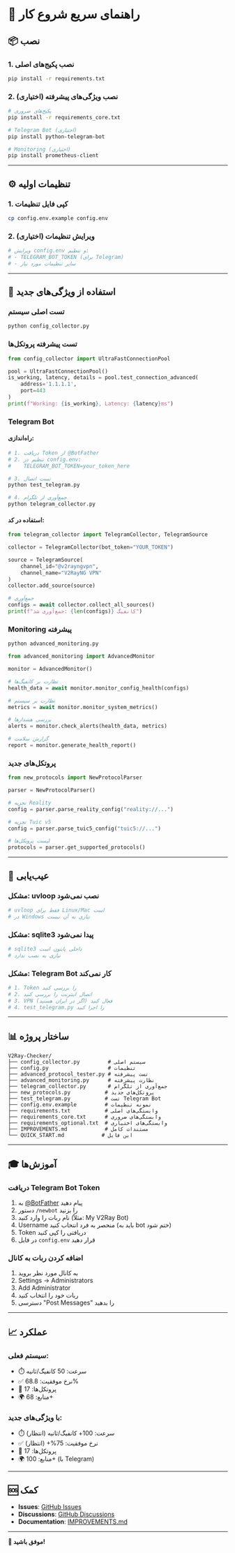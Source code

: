 # 🚀 راهنمای سریع شروع کار

## 📦 نصب

### **1. نصب پکیج‌های اصلی**
```bash
pip install -r requirements.txt
```

### **2. نصب ویژگی‌های پیشرفته (اختیاری)**
```bash
# پکیج‌های ضروری
pip install -r requirements_core.txt

# Telegram Bot (اختیاری)
pip install python-telegram-bot

# Monitoring (اختیاری)
pip install prometheus-client
```

---

## ⚙️ تنظیمات اولیه

### **1. کپی فایل تنظیمات**
```bash
cp config.env.example config.env
```

### **2. ویرایش تنظیمات (اختیاری)**
```bash
# ویرایش config.env و تنظیم:
# - TELEGRAM_BOT_TOKEN (برای Telegram)
# - سایر تنظیمات مورد نیاز
```

---

## 🎯 استفاده از ویژگی‌های جدید

### **تست اصلی سیستم**
```bash
python config_collector.py
```

### **تست پیشرفته پروتکل‌ها**
```python
from config_collector import UltraFastConnectionPool

pool = UltraFastConnectionPool()
is_working, latency, details = pool.test_connection_advanced(
    address='1.1.1.1',
    port=443
)
print(f"Working: {is_working}, Latency: {latency}ms")
```

### **Telegram Bot**

#### **راه‌اندازی:**
```bash
# 1. دریافت Token از @BotFather
# 2. تنظیم در config.env:
#    TELEGRAM_BOT_TOKEN=your_token_here

# 3. تست اتصال
python test_telegram.py

# 4. جمع‌آوری از تلگرام
python telegram_collector.py
```

#### **استفاده در کد:**
```python
from telegram_collector import TelegramCollector, TelegramSource

collector = TelegramCollector(bot_token="YOUR_TOKEN")

source = TelegramSource(
    channel_id="@v2rayngvpn",
    channel_name="V2RayNG VPN"
)
collector.add_source(source)

# جمع‌آوری
configs = await collector.collect_all_sources()
print(f"جمع‌آوری شد: {len(configs)} کانفیگ")
```

### **Monitoring پیشرفته**
```bash
python advanced_monitoring.py
```

```python
from advanced_monitoring import AdvancedMonitor

monitor = AdvancedMonitor()

# نظارت بر کانفیگ‌ها
health_data = await monitor.monitor_config_health(configs)

# نظارت بر سیستم
metrics = await monitor.monitor_system_metrics()

# بررسی هشدارها
alerts = monitor.check_alerts(health_data, metrics)

# گزارش سلامت
report = monitor.generate_health_report()
```

### **پروتکل‌های جدید**
```python
from new_protocols import NewProtocolParser

parser = NewProtocolParser()

# تجزیه Reality
config = parser.parse_reality_config("reality://...")

# تجزیه Tuic v5
config = parser.parse_tuic5_config("tuic5://...")

# لیست پروتکل‌ها
protocols = parser.get_supported_protocols()
```

---

## 🔧 عیب‌یابی

### **مشکل: uvloop نصب نمی‌شود**
```bash
# uvloop فقط برای Linux/Mac است
# در Windows نیازی به آن نیست
```

### **مشکل: sqlite3 پیدا نمی‌شود**
```bash
# sqlite3 داخلی پایتون است
# نیازی به نصب ندارد
```

### **مشکل: Telegram Bot کار نمی‌کند**
```bash
# 1. Token را بررسی کنید
# 2. اتصال اینترنت را بررسی کنید
# 3. VPN فعال کنید (اگر در ایران هستید)
# 4. test_telegram.py را اجرا کنید
```

---

## 📊 ساختار پروژه

```
V2Ray-Checker/
├── config_collector.py         # سیستم اصلی
├── config.py                   # تنظیمات
├── advanced_protocol_tester.py # تست پیشرفته
├── advanced_monitoring.py      # نظارت پیشرفته
├── telegram_collector.py       # جمع‌آوری از تلگرام
├── new_protocols.py           # پروتکل‌های جدید
├── test_telegram.py           # تست Telegram Bot
├── config.env.example         # نمونه تنظیمات
├── requirements.txt           # وابستگی‌های اصلی
├── requirements_core.txt      # وابستگی‌های ضروری
├── requirements_optional.txt  # وابستگی‌های اختیاری
├── IMPROVEMENTS.md            # مستندات کامل
└── QUICK_START.md            # این فایل
```

---

## 🎓 آموزش‌ها

### **دریافت Telegram Bot Token**
1. به [@BotFather](https://t.me/BotFather) پیام دهید
2. دستور `/newbot` را بزنید
3. نام ربات را وارد کنید (مثلاً: My V2Ray Bot)
4. Username منحصر به فرد انتخاب کنید (باید به bot ختم شود)
5. Token دریافتی را کپی کنید
6. در فایل `config.env` قرار دهید

### **اضافه کردن ربات به کانال**
1. به کانال مورد نظر بروید
2. Settings → Administrators
3. Add Administrator
4. ربات خود را انتخاب کنید
5. دسترسی "Post Messages" را بدهید

---

## 📈 عملکرد

### **سیستم فعلی:**
- ⏱️ سرعت: 50 کانفیگ/ثانیه
- ✅ نرخ موفقیت: 68.8%
- 🔌 پروتکل‌ها: 17
- 🌍 منابع: 68+

### **با ویژگی‌های جدید:**
- ⏱️ سرعت: 100+ کانفیگ/ثانیه (انتظار)
- ✅ نرخ موفقیت: 75%+ (انتظار)
- 🔌 پروتکل‌ها: 17
- 🌍 منابع: 100+ (با Telegram)

---

## 🆘 کمک

- **Issues**: [GitHub Issues](https://github.com/AhmadAkd/V2Ray_Collector/issues)
- **Discussions**: [GitHub Discussions](https://github.com/AhmadAkd/V2Ray_Collector/discussions)
- **Documentation**: [IMPROVEMENTS.md](IMPROVEMENTS.md)

---

**🎉 موفق باشید!**
